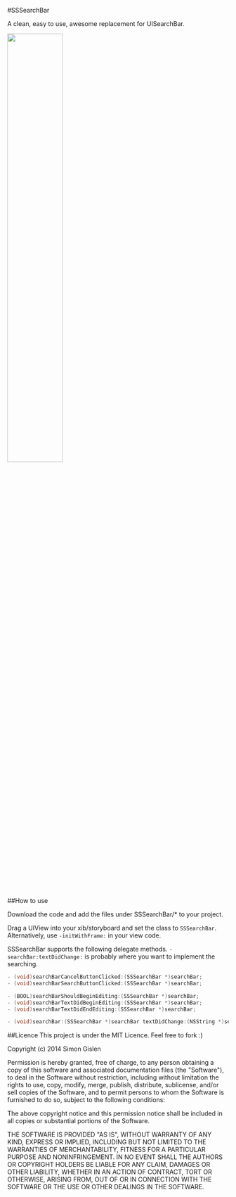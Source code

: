 #SSSearchBar

A clean, easy to use, awesome replacement for UISearchBar.

<img src="https://dl.dropboxusercontent.com/u/26632507/git/SSSearchBar-Image.png" width="50%" height="50%"/>

##How to use

Download the code and add the files under SSSearchBar/* to your project.

Drag a UIView into your xib/storyboard and set the class to `SSSearchBar`. Alternatively, use `-initWithFrame:` in your view code.

SSSearchBar supports the following delegate methods. `-searchBar:textDidChange:` is probably where you want to implement the searching.

````Objective-C
- (void)searchBarCancelButtonClicked:(SSSearchBar *)searchBar;
- (void)searchBarSearchButtonClicked:(SSSearchBar *)searchBar;

- (BOOL)searchBarShouldBeginEditing:(SSSearchBar *)searchBar;
- (void)searchBarTextDidBeginEditing:(SSSearchBar *)searchBar;
- (void)searchBarTextDidEndEditing:(SSSearchBar *)searchBar;

- (void)searchBar:(SSSearchBar *)searchBar textDidChange:(NSString *)searchText;

````


##Licence 
This project is under the MIT Licence.
Feel free to fork :)

Copyright (c) 2014 Simon Gislen
 
 Permission is hereby granted, free of charge, to any person obtaining a copy
 of this software and associated documentation files (the "Software"), to deal
 in the Software without restriction, including without limitation the rights
 to use, copy, modify, merge, publish, distribute, sublicense, and/or sell
 copies of the Software, and to permit persons to whom the Software is
 furnished to do so, subject to the following conditions:
 
 The above copyright notice and this permission notice shall be included in
 all copies or substantial portions of the Software.
 
 THE SOFTWARE IS PROVIDED "AS IS", WITHOUT WARRANTY OF ANY KIND, EXPRESS OR
 IMPLIED, INCLUDING BUT NOT LIMITED TO THE WARRANTIES OF MERCHANTABILITY,
 FITNESS FOR A PARTICULAR PURPOSE AND NONINFRINGEMENT. IN NO EVENT SHALL THE
 AUTHORS OR COPYRIGHT HOLDERS BE LIABLE FOR ANY CLAIM, DAMAGES OR OTHER
 LIABILITY, WHETHER IN AN ACTION OF CONTRACT, TORT OR OTHERWISE, ARISING FROM,
 OUT OF OR IN CONNECTION WITH THE SOFTWARE OR THE USE OR OTHER DEALINGS IN
 THE SOFTWARE.
